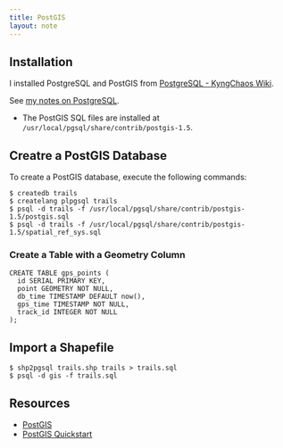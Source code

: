 ```yaml
---
title: PostGIS
layout: note
---
```


## Installation

I installed PostgreSQL and PostGIS from [PostgreSQL - KyngChaos Wiki](http://www.kyngchaos.com/software:postgres).

See [my notes on PostgreSQL](/notes/postgresql).

* The PostGIS SQL files are installed at `/usr/local/pgsql/share/contrib/postgis-1.5`.

## Creatre a PostGIS Database

To create a PostGIS database, execute the following commands:

    $ createdb trails
    $ createlang plpgsql trails
    $ psql -d trails -f /usr/local/pgsql/share/contrib/postgis-1.5/postgis.sql
    $ psql -d trails -f /usr/local/pgsql/share/contrib/postgis-1.5/spatial_ref_sys.sql

### Create a Table with a Geometry Column

    CREATE TABLE gps_points (
      id SERIAL PRIMARY KEY,
      point GEOMETRY NOT NULL,
      db_time TIMESTAMP DEFAULT now(),
      gps_time TIMESTAMP NOT NULL,
      track_id INTEGER NOT NULL
    );

## Import a Shapefile

    $ shp2pgsql trails.shp trails > trails.sql
    $ psql -d gis -f trails.sql 

## Resources

* [PostGIS](http://postgis.refractions.net/)
* [PostGIS Quickstart](http://live.osgeo.org/en/quickstart/postgis_quickstart.html)

